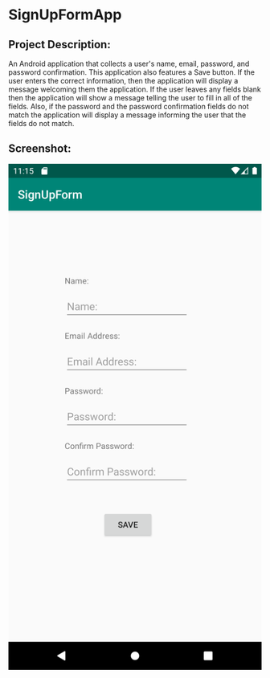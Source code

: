 # SignUpFormApp

## Project Description:
An Android application that collects a user's name, email, password, and password confirmation. This application also features a Save button. If the user enters the correct information, then the application will display a message welcoming them the application. If the user leaves any fields blank then the application will show a message telling the user to fill in all of the fields. Also, if the password and the password confirmation fields do not match the application will display a message informing the user that the fields do not match. 

## Screenshot:

![App Screenshot](https://raw.githubusercontent.com/Jpatel2049/SignUpFormApp/master/SignUpFormScreenshot.png)
